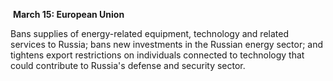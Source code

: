  **March 15: European Union**

Bans supplies of energy-related equipment, technology and related services to Russia; bans new investments in the Russian energy sector; and tightens export restrictions on individuals connected to technology that could contribute to Russia's defense and security sector.


